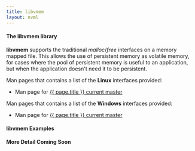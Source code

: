 ```yaml
---
title: libvmem
layout: nvml
---
```


#### The libvmem library

**libvmem** supports the traditional _malloc_/_free_
interfaces on a memory mapped file.  This allows the
use of persistent memory as volatile memory, for cases
where the pool of persistent memory is useful to an
application, but when the application doesn't need
it to be persistent.

Man pages that contains a list of the **Linux** interfaces provided:

* Man page for <a href="../manpages/linux/master/{{ page.title }}.3.html">{{ page.title }} current master</a>


Man pages that contains a list of the **Windows** interfaces provided:

* Man page for <a href="../manpages/windows/master/{{ page.title }}.3.html">{{ page.title }} current master</a>

#### libvmem Examples

**More Detail Coming Soon**

<code data-gist-id='andyrudoff/02a10ca6b9ab7d07922b' data-gist-file='manpage.c' data-gist-line='37-66' data-gist-highlight-line='40' data-gist-hide-footer='true'></code>
